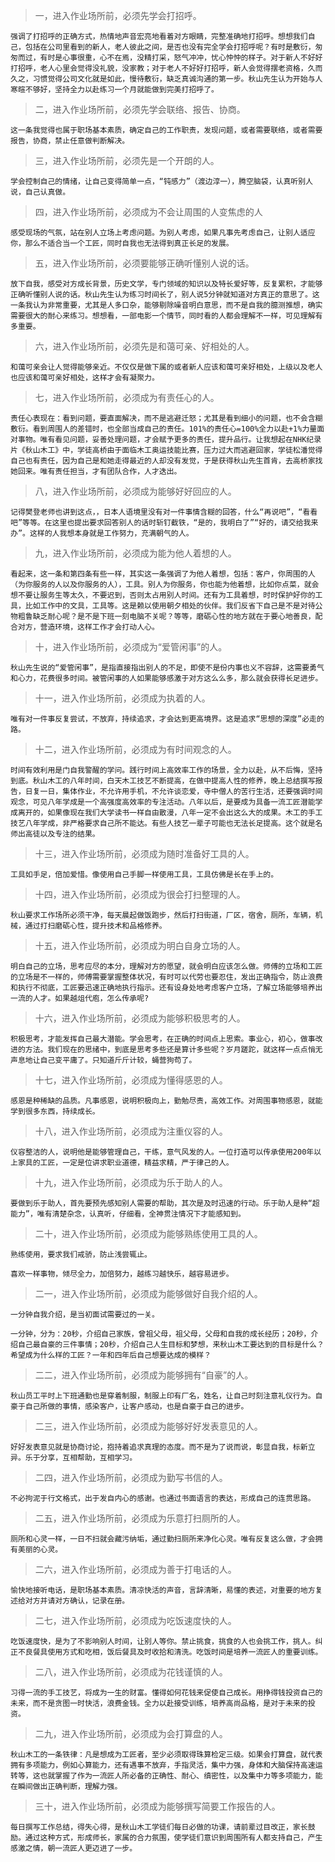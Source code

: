> 一，进入作业场所前，必须先学会打招呼。
```
强调了打招呼的正确方式，热情地声音宏亮地看着对方眼睛，完整准确地打招呼。想想我们自己，包括在公司里看到的新人，老人彼此之间，是否也没有完全学会打招呼呢？有时是敷衍，匆匆而过，有时是心事很重，心不在焉，没精打采，怒气冲冲，忧心忡忡的样子。对于新人不好好打招呼，老人心里会觉得没礼貌，没家教；对于老人不好好打招呼，新人会觉得摆老资格，久而久之，习惯觉得公司文化就是如此，慢待敷衍，缺乏真诚沟通的第一步。秋山先生认为开始与人寒暄不够好，坚持全力以赴练习一个月就能做到完美打招呼了。
```
> 二，进入作业场所前，必须先学会联络、报告、协商。
```
这一条我觉得也属于职场基本素质，确定自己的工作职责，发现问题，或者需要联络，或者需要报告，协商，禁止任意做判断解决。
```
> 三，进入作业场所前，必须先是一个开朗的人。
```
学会控制自己的情绪，让自己变得简单一点，“钝感力”（渡边淳一），腾空脑袋，认真听别人说，自己认真做。
```
> 四，进入作业场所前，必须成为不会让周围的人变焦虑的人
```
感受现场的气氛，站在别人立场上考虑问题。为别人考虑，如果凡事先考虑自己，让别人适应你，那么不适合当一个工匠，同时自我也无法得到真正长足的发展。
```
> 五，进入作业场所前，必须要能够正确听懂别人说的话。
```
放下自我，感受对方成长背景，历史文学，专门领域的知识以及特长爱好等，反复累积，才能够正确听懂别人说的话。秋山先生认为练习时间长了，别人说5分钟就知道对方真正的意思了。这一条我认为非常重要，尤其是人多口杂，能够剔除噪音明白意思，而不是自我的臆测推想，确实需要很大的耐心来练习。想想看，一部电影一个情节，同时看的人都会理解不一样，可见理解有多重要。
```
> 六，进入作业场所前，必须先是和蔼可亲、好相处的人。
```
和蔼可亲会让人觉得能够亲近。不仅仅是做下属的或者新人应该和蔼可亲好相处，上级以及老人也应该和蔼可亲好相处，这样才会有凝聚力。
```
> 七，进入作业场所前，必须成为有责任心的人。
```
责任心表现在：看到问题，要直面解决，而不是逃避迁怒；尤其是看到细小的问题，也不会含糊敷衍。看到周围人的差错时，也全部当成自己的责任。101%的责任心=100%全力以赴+1%力量面对事物。唯有看见问题，妥善处理问题，才会赋予更多的责任，提升品行。让我想起在NHK纪录片《秋山木工》中，学徒高桥由于面临木工奥运技能比赛，压力过大而逃避回家，学徒松潘觉得自己也有责任，因为自己是和她走得最近的人却没有发觉，于是获得秋山先生首肯，去高桥家找她回来。唯有责任担当，才有团队合作，人才迭出。
```
> 八，进入作业场所前，必须成为能够好好回应的人。
```
记得樊登老师也讲到这点，，日本人语境里没有对一件事情含糊的回答，什么“再说吧”，“看看吧”等等。在这里也提出要求回答别人的话时斩钉截铁，“是的，我明白了”“好的，请交给我来办”。这样的人我想本身就是工作努力，充满朝气的人。
```
> 九，进入作业场所前，必须成为能为他人着想的人。
```
看起来，这一条和第四条有些一样，其实这一条强调了为他人着想，包括：客户，你周围的人（为你服务的人以及你服务的人），工具。别人为你服务，你也能为他着想，比如你点菜，就会想不要让服务生等太久，不要迟到，否则太占用别人时间。还有为工具着想，时时保护好你的工具，比如工作中的文具，工具等。这是赖以使用朝夕相处的伙伴。我们反省下自己是不是对待公物粗鲁缺乏耐心呢？是不是下班一刻电脑不关呢？等等，磨砺心性的地方就在于要心地善良，配合对方，营造环境，这样工作才会打动人心。
```
> 十，进入作业场所前，必须成为“爱管闲事”的人。
```
秋山先生说的“爱管闲事”，是指直接指出别人的不足，即使不是份内事也义不容辞，这需要勇气和心力，花费很多时间。被管闲事的人如果能够感激于对方这么么多，那么就会获得长足进步。
```
> 十一，进入作业场所前，必须成为执着的人。
```
唯有对一件事反复尝试，不放弃，持续追求，才会达到更高境界。这是追求“思想的深度”必走的路。
```
> 十二，进入作业场所前，必须成为有时间观念的人。
```
时间有效利用是门自我警醒的学问。践行时间上高效率工作的场景，全力以赴，从不后悔，坚持到底。秋山木工的八年时间，白天木工技艺不断提高，在做中提高人性的修养，晚上总结撰写报告，日复一日，集体作业，不允许用手机，不允许谈恋爱，寺中僧人的苦行生活，还要强调时间观念，可见八年学成是一个高强度高效率的专注活动。八年以后，是要成为具备一流工匠潜能学成离开的，如果像现在我们大学读书一样自由散漫，八年一定不会出这么大的成果。木工的手工技艺八年学成，非严格要求自己所不能达。有些人技艺一辈子可能也无法长足提高。这个就是名师出高徒以及专注的结果。
```
> 十三，进入作业场所前，必须成为随时准备好工具的人。
```
工具如手足，倍加爱惜。像使用自己手脚一样使用工具，工具仿佛是长在手上的。
```
> 十四，进入作业场所前，必须成为很会打扫整理的人。
```
秋山要求工作场所必须干净，每天晨起做饭跑步，然后打扫街道，厂区，宿舍，厕所，车辆，机械，通过打扫磨砺心性，提升技术和品格修养。
```
> 十五，进入作业场所前，必须成为明白自身立场的人。
```
明白自己的立场，思考应尽的本分，理解对方的愿望，就会明白应该怎么做。师傅的立场和工匠的立场是不一样的，师傅需要掌握整体状况，有时可以代劳也要忍住，发出正确指令，防止浪费和执行不彻底，工匠要迅速正确地执行指示。还有设身处地考虑客户立场，了解立场能够培养出一流的人才。如果越俎代庖，怎么传承呢?
```
> 十六，进入作业场所前，必须成为能够积极思考的人。
```
积极思考，才能发挥自己最大潜能。学会思考，在正确的时间点上思索。事业心，初心，做事改进的方法。我们现在的思绪中，到底是思考多些还是算计多些呢？岁月蹉跎，就这样一点点悄无声息地让自己变平庸了。只知道斤斤计较，蝇营狗苟了。
```
> 十七，进入作业场所前，必须成为懂得感恩的人。
```
感恩是种稀缺的品质。凡事感恩，说明积极向上，勤勉尽责，高效工作。对周围事物感恩，就能学到很多东西，持续成长。
```
> 十八，进入作业场所前，必须成为注重仪容的人。
```
仪容整洁的人，说明他是能够管理自己，干练，意气风发的人。一位打造可以传承使用200年以上家具的工匠，一定是位讲求职业道德，精益求精，严于律己的人。
```
> 十九，进入作业场所前，必须成为乐于助人的人。
```
要做到乐于助人，首先要预先感知别人需要的帮助，其次是及时迅速的行动。乐于助人是种“超能力”，唯有清楚杂念，认真听，仔细看，全神贯注情况下才能感知到。
```
> 二十，进入作业场所前，必须成为能够熟练使用工具的人。
```
熟练使用，要求我们戒骄，防止浅尝辄止。

喜欢一样事物，倾尽全力，加倍努力，越练习越快乐，越容易进步。
```
> 二一，进入作业场所前，必须成为能够做好自我介绍的人。
```
一分钟自我介绍，是当初面试需要过的一关。

一分钟，分为：20秒，介绍自己家族，曾祖父母，祖父母，父母和自我的成长经历；20秒，介绍自己最自豪的三件事情；20秒，介绍自己人生目标和梦想，来秋山木工要达到的目标是什么？希望成为什么样的工匠？一年和四年后自己想要达成的模样？
```
> 二二，进入作业场所前，必须成为能够拥有“自豪”的人。
```
秋山员工平时上下班通勤也是穿着制服，制服上印有厂名，姓名，让自己时刻注意礼仪行为。自豪于自己所做的事情，感染客户，让客户感动，也是自豪于自己的进步。
```
> 二三，进入作业场所前，必须成为能够好好发表意见的人。
```
好好发表意见就是协商讨论，抱持着追求真理的态度。而不是为了说而说，彰显自我，标新立异。乐于分享，互相帮助，互相学习。
```
> 二四，进入作业场所前，必须成为勤写书信的人。
```
不必拘泥于行文格式，出于发自内心的感谢。也通过书面语言的表达，形成自己的连贯思路。
```
> 二五，进入作业场所前，必须成为乐意打扫厕所的人。
```
厕所和心灵一样，一日不扫就会藏污纳垢，通过勤扫厕所来净化心灵。唯有反复这么做，才会拥有美丽的心灵。
```
> 二六，进入作业场所前，必须成为善于打电话的人。
```
愉快地接听电话，是职场基本素质。清凉快活的声音，言辞清晰，易懂的表述，对重要的地方复述给对方并请对方确认，记录在册。
```
> 二七，进入作业场所前，必须成为吃饭速度快的人。
```
吃饭速度快，是为了不影响别人时间，让别人等你。禁止挑食，挑食的人也会挑工作，挑人。纠正不良餐具使用方式和吃相，饭后餐具及时收拾和清洗。吃饭时间是培养一流匠人的重要训练。
```
> 二八，进入作业场所前，必须成为花钱谨慎的人。
```
习得一流的手工技艺，将成为一生的财富。懂得如何花钱来促使自己成长。用挣得钱投资自己的未来，而不是贪图一时快活，浪费金钱。全力以赴接受训练，培养高尚品格，是对于未来的投资。
```
> 二九，进入作业场所前，必须成为会打算盘的人。
```
秋山木工的一条铁律：凡是想成为工匠者，至少必须取得珠算检定三级。如果会打算盘，就代表拥有多项能力，例如心算能力，还有遇事不放弃，手指灵活，集中力强，身体和大脑保持高速运转等，这也就掌握了作为一流匠人所必备的正确性、耐心、缜密性，以及集中力等多项能力，能在瞬间做出正确判断，理解力强。
```
> 三十，进入作业场所前，必须成为能够撰写简要工作报告的人。
```
每日撰写工作总结，得失心得，是秋山木工学徒们每日必做的功课，请前辈过目改正，家长鼓励。通过这种方式，形成师长，家属的合力氛围，使学徒们意识到周围所有人都支持自己，产生感激之情，朝一流匠人更迈进了一步。
```